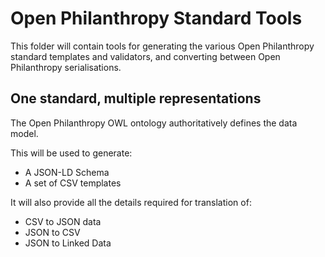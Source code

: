 # Open Philanthropy Standard Tools

This folder will contain tools for generating the various Open Philanthropy standard templates and validators, and converting between Open Philanthropy serialisations. 

## One standard, multiple representations

The Open Philanthropy OWL ontology authoritatively defines the data model.

This will be used to generate:

* A JSON-LD Schema
* A set of CSV templates

It will also provide all the details required for translation of:

* CSV to JSON data
* JSON to CSV
* JSON to Linked Data
